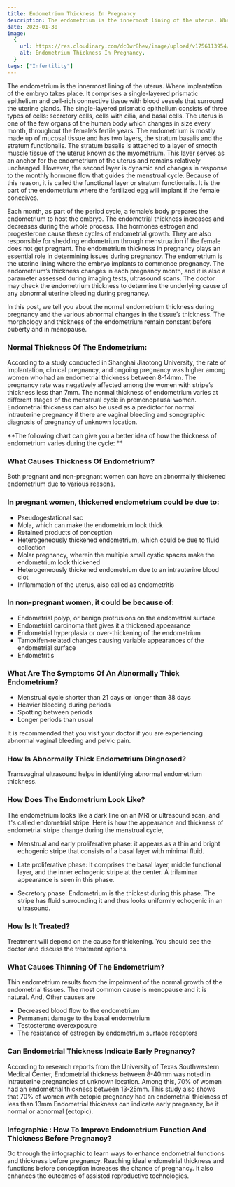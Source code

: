 ```yaml
---
title: Endometrium Thickness In Pregnancy
description: The endometrium is the innermost lining of the uterus. Where implantation of the embryo takes place. It comprises a single-layered prismatic epithelium and cell-rich connective tissue with blood vessels that surround the uterine glands.
date: 2023-01-30
image:
  {
    url: https://res.cloudinary.com/dc0wr8hev/image/upload/v1756113954/Endometrium_Thickness_In_Pregnancy_tlzqpp.jpg,
    alt: Endometrium Thickness In Pregnancy,
  }
tags: ["Infertility"]
---
```


The endometrium is the innermost lining of the uterus. Where implantation of the embryo takes place. It comprises a single-layered prismatic epithelium and cell-rich connective tissue with blood vessels that surround the uterine glands. The single-layered prismatic epithelium consists of three types of cells: secretory cells, cells with cilia, and basal cells.
The uterus is one of the few organs of the human body which changes in size every month, throughout the female’s fertile years.
The endometrium is mostly made up of mucosal tissue and has two layers, the stratum basalis and the stratum functionalis. The stratum basalis is attached to a layer of smooth muscle tissue of the uterus known as the myometrium. This layer serves as an anchor for the endometrium of the uterus and remains relatively unchanged.
However, the second layer is dynamic and changes in response to the monthly hormone flow that guides the menstrual cycle. Because of this reason, it is called the functional layer or stratum functionalis. It is the part of the endometrium where the fertilized egg will implant if the female conceives.

Each month, as part of the period cycle, a female’s body prepares the endometrium to host the embryo. The endometrial thickness increases and decreases during the whole process.
The hormones estrogen and progesterone cause these cycles of endometrial growth. They are also responsible for shedding endometrium through menstruation if the female does not get pregnant.
The endometrium thickness in pregnancy plays an essential role in determining issues during pregnancy. The endometrium is the uterine lining where the embryo implants to commence pregnancy.
The endometrium’s thickness changes in each pregnancy month, and it is also a parameter assessed during imaging tests, ultrasound scans. The doctor may check the endometrium thickness to determine the underlying cause of any abnormal uterine bleeding during pregnancy.

In this post, we tell you about the normal endometrium thickness during pregnancy and the various abnormal changes in the tissue’s thickness.
The morphology and thickness of the endometrium remain constant before puberty and in menopause.

### Normal Thickness Of The Endometrium:

According to a study conducted in Shanghai Jiaotong University, the rate of implantation, clinical pregnancy, and ongoing pregnancy was higher among women who had an endometrial thickness between 8-14mm. The pregnancy rate was negatively affected among the women with stripe’s thickness less than 7mm.
The normal thickness of endometrium varies at different stages of the menstrual cycle in premenopausal women.
Endometrial thickness can also be used as a predictor for normal intrauterine pregnancy if there are vaginal bleeding and sonographic diagnosis of pregnancy of unknown location.

**The following chart can give you a better idea of how the thickness of endometrium varies during the cycle: **

<!-- ![Female sexual cycle](https://img1.wsimg.com/isteam/ip/7d906beb-bc9b-4377-9b06-b22a3566899c/download.jpeg-11.jpg/:/cr=t:0%25,l:0%25,w:100%25,h:100%25/rs=w:1280) -->

### What Causes Thickness Of Endometrium?

Both pregnant and non-pregnant women can have an abnormally thickened endometrium due to various reasons.

### In pregnant women, thickened endometrium could be due to:

- Pseudogestational sac
- Mola, which can make the endometrium look thick
- Retained products of conception
- Heterogeneously thickened endometrium, which could be due to fluid collection
- Molar pregnancy, wherein the multiple small cystic spaces make the endometrium look thickened
- Heterogeneously thickened endometrium due to an intrauterine blood clot
- Inflammation of the uterus, also called as endometritis

### In non-pregnant women, it could be because of:

- Endometrial polyp, or benign protrusions on the endometrial surface
- Endometrial carcinoma that gives it a thickened appearance
- Endometrial hyperplasia or over-thickening of the endometrium
- Tamoxifen-related changes causing variable appearances of the endometrial surface
- Endometritis

### What Are The Symptoms Of An Abnormally Thick Endometrium?

- Menstrual cycle shorter than 21 days or longer than 38 days
- Heavier bleeding during periods
- Spotting between periods
- Longer periods than usual

It is recommended that you visit your doctor if you are experiencing abnormal vaginal bleeding and pelvic pain.

### How Is Abnormally Thick Endometrium Diagnosed?

Transvaginal ultrasound helps in identifying abnormal endometrium thickness.

### How Does The Endometrium Look Like?

The endometrium looks like a dark line on an MRI or ultrasound scan, and it's called endometrial stripe. Here is how the appearance and thickness of endometrial stripe change during the menstrual cycle,

- Menstrual and early proliferative phase: it appears as a thin and bright echogenic stripe that consists of a basal layer with minimal fluid.

- Late proliferative phase: It comprises the basal layer, middle functional layer, and the inner echogenic stripe at the center. A trilaminar appearance is seen in this phase.

- Secretory phase: Endometrium is the thickest during this phase. The stripe has fluid surrounding it and thus looks uniformly echogenic in an ultrasound.

### How Is It Treated?

Treatment will depend on the cause for thickening.
You should see the doctor and discuss the treatment options.

### What Causes Thinning Of The Endometrium?

Thin endometrium results from the impairment of the normal growth of the endometrial tissues. The most common cause is menopause and it is natural.
And, Other causes are

- Decreased blood flow to the endometrium
- Permanent damage to the basal endometrium
- Testosterone overexposure
- The resistance of estrogen by endometrium surface receptors

### Can Endometrial Thickness Indicate Early Pregnancy?

According to research reports from the University of Texas Southwestern Medical Center, Endometrial thickness between 8-40mm was noted in intrauterine pregnancies of unknown location. Among this, 70% of women had an endometrial thickness between 13-25mm. This study also shows that 70% of women with ectopic pregnancy had an endometrial thickness of less than 13mm
Endometrial thickness can indicate early pregnancy, be it normal or abnormal (ectopic).

### Infographic : How To Improve Endometrium Function And Thickness Before Pregnancy?

Go through the infographic to learn ways to enhance endometrial functions and thickness before pregnancy.
Reaching ideal endometrial thickness and functions before conception increases the chance of pregnancy. It also enhances the outcomes of assisted reproductive technologies.

<!-- ![improve endometrium](https://img1.wsimg.com/isteam/ip/7d906beb-bc9b-4377-9b06-b22a3566899c/images.jpeg-52-b930401.jpg/:/cr=t:0%25,l:0%25,w:100%25,h:100%25/rs=w:1280) -->

